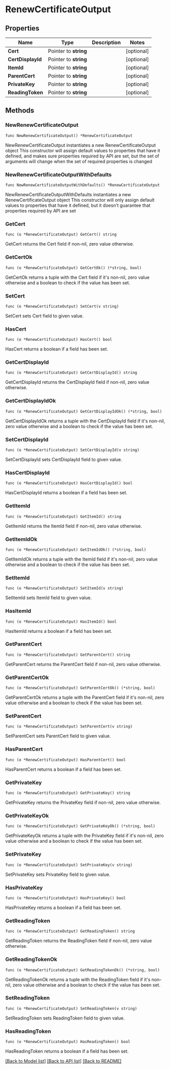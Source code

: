 # RenewCertificateOutput

## Properties

Name | Type | Description | Notes
------------ | ------------- | ------------- | -------------
**Cert** | Pointer to **string** |  | [optional] 
**CertDisplayId** | Pointer to **string** |  | [optional] 
**ItemId** | Pointer to **string** |  | [optional] 
**ParentCert** | Pointer to **string** |  | [optional] 
**PrivateKey** | Pointer to **string** |  | [optional] 
**ReadingToken** | Pointer to **string** |  | [optional] 

## Methods

### NewRenewCertificateOutput

`func NewRenewCertificateOutput() *RenewCertificateOutput`

NewRenewCertificateOutput instantiates a new RenewCertificateOutput object
This constructor will assign default values to properties that have it defined,
and makes sure properties required by API are set, but the set of arguments
will change when the set of required properties is changed

### NewRenewCertificateOutputWithDefaults

`func NewRenewCertificateOutputWithDefaults() *RenewCertificateOutput`

NewRenewCertificateOutputWithDefaults instantiates a new RenewCertificateOutput object
This constructor will only assign default values to properties that have it defined,
but it doesn't guarantee that properties required by API are set

### GetCert

`func (o *RenewCertificateOutput) GetCert() string`

GetCert returns the Cert field if non-nil, zero value otherwise.

### GetCertOk

`func (o *RenewCertificateOutput) GetCertOk() (*string, bool)`

GetCertOk returns a tuple with the Cert field if it's non-nil, zero value otherwise
and a boolean to check if the value has been set.

### SetCert

`func (o *RenewCertificateOutput) SetCert(v string)`

SetCert sets Cert field to given value.

### HasCert

`func (o *RenewCertificateOutput) HasCert() bool`

HasCert returns a boolean if a field has been set.

### GetCertDisplayId

`func (o *RenewCertificateOutput) GetCertDisplayId() string`

GetCertDisplayId returns the CertDisplayId field if non-nil, zero value otherwise.

### GetCertDisplayIdOk

`func (o *RenewCertificateOutput) GetCertDisplayIdOk() (*string, bool)`

GetCertDisplayIdOk returns a tuple with the CertDisplayId field if it's non-nil, zero value otherwise
and a boolean to check if the value has been set.

### SetCertDisplayId

`func (o *RenewCertificateOutput) SetCertDisplayId(v string)`

SetCertDisplayId sets CertDisplayId field to given value.

### HasCertDisplayId

`func (o *RenewCertificateOutput) HasCertDisplayId() bool`

HasCertDisplayId returns a boolean if a field has been set.

### GetItemId

`func (o *RenewCertificateOutput) GetItemId() string`

GetItemId returns the ItemId field if non-nil, zero value otherwise.

### GetItemIdOk

`func (o *RenewCertificateOutput) GetItemIdOk() (*string, bool)`

GetItemIdOk returns a tuple with the ItemId field if it's non-nil, zero value otherwise
and a boolean to check if the value has been set.

### SetItemId

`func (o *RenewCertificateOutput) SetItemId(v string)`

SetItemId sets ItemId field to given value.

### HasItemId

`func (o *RenewCertificateOutput) HasItemId() bool`

HasItemId returns a boolean if a field has been set.

### GetParentCert

`func (o *RenewCertificateOutput) GetParentCert() string`

GetParentCert returns the ParentCert field if non-nil, zero value otherwise.

### GetParentCertOk

`func (o *RenewCertificateOutput) GetParentCertOk() (*string, bool)`

GetParentCertOk returns a tuple with the ParentCert field if it's non-nil, zero value otherwise
and a boolean to check if the value has been set.

### SetParentCert

`func (o *RenewCertificateOutput) SetParentCert(v string)`

SetParentCert sets ParentCert field to given value.

### HasParentCert

`func (o *RenewCertificateOutput) HasParentCert() bool`

HasParentCert returns a boolean if a field has been set.

### GetPrivateKey

`func (o *RenewCertificateOutput) GetPrivateKey() string`

GetPrivateKey returns the PrivateKey field if non-nil, zero value otherwise.

### GetPrivateKeyOk

`func (o *RenewCertificateOutput) GetPrivateKeyOk() (*string, bool)`

GetPrivateKeyOk returns a tuple with the PrivateKey field if it's non-nil, zero value otherwise
and a boolean to check if the value has been set.

### SetPrivateKey

`func (o *RenewCertificateOutput) SetPrivateKey(v string)`

SetPrivateKey sets PrivateKey field to given value.

### HasPrivateKey

`func (o *RenewCertificateOutput) HasPrivateKey() bool`

HasPrivateKey returns a boolean if a field has been set.

### GetReadingToken

`func (o *RenewCertificateOutput) GetReadingToken() string`

GetReadingToken returns the ReadingToken field if non-nil, zero value otherwise.

### GetReadingTokenOk

`func (o *RenewCertificateOutput) GetReadingTokenOk() (*string, bool)`

GetReadingTokenOk returns a tuple with the ReadingToken field if it's non-nil, zero value otherwise
and a boolean to check if the value has been set.

### SetReadingToken

`func (o *RenewCertificateOutput) SetReadingToken(v string)`

SetReadingToken sets ReadingToken field to given value.

### HasReadingToken

`func (o *RenewCertificateOutput) HasReadingToken() bool`

HasReadingToken returns a boolean if a field has been set.


[[Back to Model list]](../README.md#documentation-for-models) [[Back to API list]](../README.md#documentation-for-api-endpoints) [[Back to README]](../README.md)


